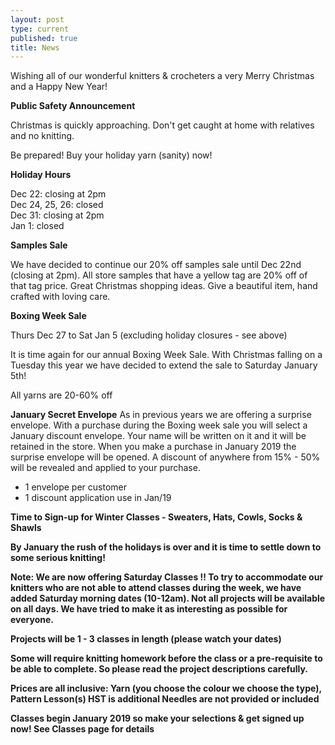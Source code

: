 ```yaml
---
layout: post
type: current
published: true
title: News
---
```


Wishing all of our wonderful knitters & crocheters a very Merry Christmas and a Happy New Year!

<strong>Public Safety Announcement</strong>

Christmas is quickly approaching. Don't get caught at home with relatives and no knitting.

Be prepared! Buy your holiday yarn (sanity) now!

<strong>Holiday Hours</strong>

Dec 22: closing at 2pm<br />
Dec 24, 25, 26: closed<br />
Dec 31: closing at 2pm<br />
Jan 1: closed<br />

<strong>Samples Sale</strong>

We have decided to continue our 20% off samples sale until Dec 22nd (closing at 2pm). All store samples that have a yellow tag are 20% off of that tag price. Great Christmas shopping ideas.
Give a beautiful item, hand crafted with loving care.

<strong>Boxing Week Sale</strong>

Thurs Dec 27 to Sat Jan 5 (excluding holiday closures - see above)

It is time again for our annual Boxing Week Sale. With Christmas falling on a Tuesday this year we have decided to extend the sale to Saturday January 5th!

All yarns are 20-60% off

<strong>January Secret Envelope</strong>
As in previous years we are offering a surprise envelope. With a purchase during the Boxing week sale you will select a January discount envelope. Your name will be written on it and it will be retained in the store. When you make a purchase in January 2019 the surprise envelope will be opened. A discount of anywhere from 15% - 50% will be revealed and applied to your purchase. 

- 1 envelope per customer
- 1 discount application use in Jan/19
 
<strong>Time to Sign-up for Winter Classes - Sweaters, Hats, Cowls, Socks & Shawls

By January the rush of the holidays is over and it is time to settle down to some serious knitting!

Note:   We are now offering Saturday Classes !!
To try to accommodate our knitters who are not able to attend classes during the week, we have added Saturday morning dates (10-12am). Not all projects will be available on all days. We have tried to make it as interesting as possible for everyone.

Projects will be 1 - 3 classes in length (please watch your dates)

Some will require knitting homework before the class or a pre-requisite to be able to complete. So please read the project descriptions carefully. 

Prices are all inclusive: 
Yarn (you choose the colour we choose the type),
Pattern
Lesson(s) 
HST is additional 
Needles are not provided or included

<strong>Classes begin January 2019 so make your selections & get signed up now! See Classes page for details</strong>

